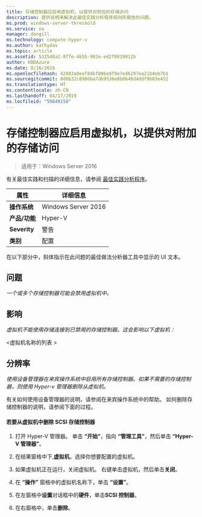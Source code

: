```yaml
---
title: 存储控制器应启用虚拟机，以提供对附加的存储访问
description: 提供说明来解决此最佳实践分析程序规则所报告的问题。
ms.prod: windows-server-threshold
ms.service: na
manager: dongill
ms.technology: compute-hyper-v
ms.author: kathydav
ms.topic: article
ms.assetid: 532548a1-8ffe-4b5b-902e-ed2f0819012b
author: KBDAzure
ms.date: 8/16/2016
ms.openlocfilehash: 42803a0eef84bf006e9f9e7ed6297ea21b4eb7b1
ms.sourcegitcommit: 0d0b32c8986ba7db9536e0b8648d4ddf9b03e452
ms.translationtype: HT
ms.contentlocale: zh-CN
ms.lasthandoff: 04/17/2019
ms.locfileid: "59849158"
---
```

# <a name="storage-controllers-should-be-enabled-in-virtual-machines-to-provide-access-to-attached-storage"></a>存储控制器应启用虚拟机，以提供对附加的存储访问

>适用于：Windows Server 2016

有关最佳实践和扫描的详细信息，请参阅 [最佳实践分析程序](https://go.microsoft.com/fwlink/?LinkId=122786)。  
  
|属性|详细信息|  
|-|-|  
|**操作系统**|Windows Server 2016|  
|**产品/功能**|Hyper-V|  
|**Severity**|警告|  
|**类别**|配置|  

在以下部分中，斜体指示在此问题的最佳做法分析器工具中显示的 UI 文本。

## <a name="issue"></a>问题  
  
*一个或多个存储控制器可能会禁用虚拟机中。*  
  
## <a name="impact"></a>影响  
  
*虚拟机不能使用存储连接到已禁用的存储控制器。这会影响以下虚拟机：*  
  
\<虚拟机名称的列表 >  
  
## <a name="resolution"></a>分辨率  
  
*使用设备管理器在来宾操作系统中启用所有存储控制器。如果不需要的存储控制器，则使用 Hyper-v 管理器删除从虚拟机。*  
  
有关如何使用设备管理器的说明，请参阅在来宾操作系统中的帮助。 如何删除存储控制器的说明，请参阅下面的过程。  
  
#### <a name="to-remove-a-scsi-storage-controller-from-the-virtual-machine"></a>若要从虚拟机中删除 SCSI 存储控制器  
  
1.  打开 Hyper-V 管理器。 单击 **“开始”**，指向 **“管理工具”**，然后单击 **“Hyper-V 管理器”**。  
  
2.  在结果窗格中下,**虚拟机**，选择你想要配置的虚拟机。  
  
3.  如果虚拟机正在运行，关闭虚拟机。 右键单击虚拟机，然后单击**关闭**。  
  
4.  在 **“操作”** 窗格中的虚拟机名称下，单击 **“设置”**。  
  
5.  在左窗格中**设置**对话框中的**硬件**，单击**SCSI 控制器**。  
  
6.  在右窗格中，单击**删除**。  
  


